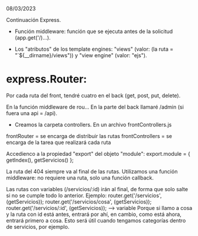 08/03/2023

Continuación Express.

* Función middleware: función que se ejecuta antes de la solicitud (app.get('/)…).

* Los "atributos" de los template engines: "views" (valor: (la ruta = "`${__dirname}/views")) y "view engine" (valor: "ejs").

# express.Router:

Por cada ruta del front, tendré cuatro en el back (get, post, put, delete).

En la función middleware de rou… En la parte del back llamaré /admin (si fuera una api = /api).

- Creamos la carpeta controllers. En un archivo frontControllers.js

frontRouter = se encarga de distribuir las rutas
frontControllers = se encarga de la tarea que realizará cada ruta

Accedienco a la propiedad "export" del objeto "module": export.module = { getIndex(), getServicios() };

La ruta del 404 siempre va al final de las rutas. Utilizamos una función middleware: no requiere una ruta, solo una función callback.

Las rutas con variables (/servicios/:id) irán al final, de forma que solo salte si no se cumple todo lo anterior. Ejemplo:
router.get('/servicios', (getServicios));
router.get('/servicios/cosa', (getServicios));
router.get('/servicios/:id', (getServicios)); --> variable
Porque si llamo a cosa y la ruta con id está antes, entrará por ahí, en cambio, como está ahora, entrará primero a cosa. Esto será útil cuando tengamos categorías dentro de servicios, por ejemplo.